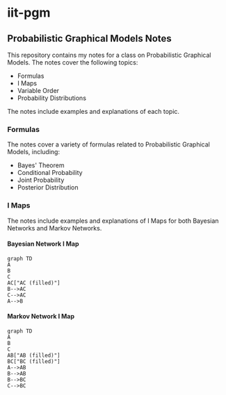 # iit-pgm

## Probabilistic Graphical Models Notes

This repository contains my notes for a class on Probabilistic Graphical Models. The notes cover the following topics:

- Formulas
- I Maps
- Variable Order
- Probability Distributions

The notes include examples and explanations of each topic. 

### Formulas

The notes cover a variety of formulas related to Probabilistic Graphical Models, including:

- Bayes' Theorem
- Conditional Probability
- Joint Probability
- Posterior Distribution

### I Maps

The notes include examples and explanations of I Maps for both Bayesian Networks and Markov Networks. 

#### Bayesian Network I Map

```mermaid
graph TD
A
B
C
AC["AC (filled)"]
B-->AC
C-->AC
A-->B
```
#### Markov Network I Map
```mermaid
graph TD
A
B
C
AB["AB (filled)"]
BC["BC (filled)"]
A-->AB
B-->AB
B-->BC
C-->BC
```
